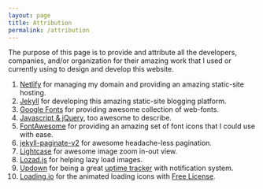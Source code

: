 ```yaml
---
layout: page
title: Attribution
permalink: /attribution
---
```


The purpose of this page is to provide and attribute all the developers, companies, and/or organization for their amazing work that I used or currently using to design and develop this website.

1. [Netlify](https://netlify.com/) for managing my domain and providing an amazing static-site hosting.
1. [Jekyll](https://jekyllrb.com/) for developing this amazing static-site blogging platform.
1. [Google Fonts](https://fonts.google.com/) for providing awesome collection of web-fonts.
1. [Javascript & jQuery](), too awesome to describe.
1. [FontAwesome](https://fontawesome.com/) for providing an amazing set of font icons that I could use with ease.
1. [jekyll-paginate-v2](https://github.com/sverrirs/jekyll-paginate-v2) for awesome headache-less pagination.
1. [Lightcase](https://cornel.bopp-art.com/lightcase/) for awesome image zoom in-out view.
1. [Lozad.js](https://github.com/ApoorvSaxena/lozad.js) for helping lazy load images.
1. [Updown](https://updown.io/) for being a great [uptime tracker](https://uptime.prashant.me) with notification system.
1. [Loading.io](https://loading.io/) for the animated loading icons with [Free License](https://loading.io/license/#free-license).